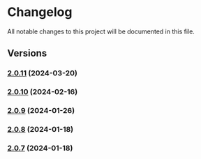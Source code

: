 # Changelog

All notable changes to this project will be documented in this file.

## Versions

### [2.0.11](https://github.com/data7expressions/config-extends/compare/v2.0.10...v2.0.11) (2024-03-20)

### [2.0.10](https://github.com/data7expressions/config-extends/compare/v2.0.9...v2.0.10) (2024-02-16)

### [2.0.9](https://github.com/data7expressions/config-extends/compare/v2.0.8...v2.0.9) (2024-01-26)

### [2.0.8](https://github.com/data7expressions/config-extends/compare/v2.0.7...v2.0.8) (2024-01-18)

### [2.0.7](https://github.com/data7expressions/config-extends/compare/v2.0.6...v2.0.7) (2024-01-18)
